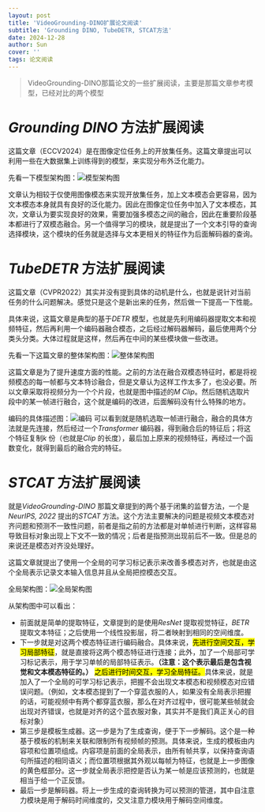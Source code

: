 ```yaml
---
layout: post
title: 'VideoGrounding-DINO扩展论文阅读'
subtitle: 'Grounding DINO, TubeDETR, STCAT方法'
date: 2024-12-28
author: Sun
cover: ''
tags: 论文阅读
---
```


> VideoGrounding-DINO那篇论文的一些扩展阅读，主要是那篇文章参考模型，已经对比的两个模型

# *Grounding DINO* 方法扩展阅读

这篇文章（ECCV2024）是在图像定位任务上的开放集任务。这篇文章提出可以利用一些在大数据集上训练得到的模型，来实现分布外泛化能力。

先看一下模型架构图：![模型架构图](https://pic.imgdb.cn/item/676f4eafd0e0a243d4ebd46b.png)

文章认为相较于仅使用图像模态来实现开放集任务，加上文本模态会更容易，因为文本模态本身就具有良好的泛化能力。因此在图像定位任务中加入了文本模态，其次，文章认为要实现良好的效果，需要加强多模态之间的融合，因此在重要阶段基本都进行了双模态融合。另一个值得学习的模块，就是提出了一个文本引导的查询选择模块，这个模块的任务就是选择与文本更相关的特征作为后面解码器的查询。

# *TubeDETR* 方法扩展阅读

这篇文章（CVPR2022）其实并没有提到具体的动机是什么，也就是说针对当前任务的什么问题解决。感觉只是这个是新出来的任务，然后做一下提高一下性能。

具体来说，这篇文章是典型的基于*DETR* 模型，也就是先利用编码器提取文本和视频特征，然后再利用一个编码器融合模态，之后经过解码器解码，最后使用两个分类头分类。大体过程就是这样，然后再在中间的某些模块做一些改进。

先看一下这篇文章的整体架构图：![整体架构图](https://pic.imgdb.cn/item/676f4c9bd0e0a243d4ebd41c.png)

这篇文章是为了提升速度方面的性能。之前的方法在融合双模态特征时，都是将视频模态的每一帧都与文本特诊融合，但是文章认为这样工作太多了，也没必要。所以文章采取将视频分为一个个片段，也就是图中描述的*M Clip*。然后随机选取片段中的某一帧进行融合，这个就是编码的改进，后面解码没有什么特殊的地方。

编码的具体描述图：![编码](https://pic.imgdb.cn/item/676f4d37d0e0a243d4ebd440.png)
可以看到就是随机选取一帧进行融合，融合的具体方法就是先连接，然后经过一个*Transformer* 编码器，得到融合后的特征后；将这个特征复制*k* 份（也就是*Clip* 的长度），最后加上原来的视频特征，再经过一个函数变化，就得到最后的融合完的特征。

# *STCAT* 方法扩展阅读

就是*VideoGrounding-DINO* 那篇文章提到的两个基于闭集的监督方法，一个是*NeurIPS, 2022* 提出的*STCAT* 方法。这个方法主要解决的问题是视频文本模态对齐问题和预测不一致性问题，前者是指之前的方法都是对单帧进行判断，这样容易导致目标对象出现上下文不一致的情况；后者是指预测出现前后不一致。但是总的来说还是模态对齐没处理好。

这篇文章就提出了使用一个全局的可学习标记表示来改善多模态对齐，也就是由这个全局表示记录文本输入信息并且从全局把控模态交互。

全局架构图：![全局架构图](https://pic.imgdb.cn/item/676a6f1ad0e0a243d4e93903.png)

从架构图中可以看出：

* 前面就是简单的提取特征，文章提到的是使用*ResNet* 提取视觉特征，*BETR* 提取文本特征；之后使用一个线性投影层，将二者映射到相同的空间维度。
* 下一步就是对这两个模态特征进行编码融合。具体来说，<mark>先进行空间交互，学习局部特征</mark>，就是直接将这两个模态特征进行连接；此外，加了一个局部可学习标记表示，用于学习单帧的局部特征表示。**（注意：这个表示最后是包含视觉和文本模态特征的。）** <mark>之后进行时间交互，学习全局特征。</mark>具体来说，就是加入了一个全局的可学习标记表示，把握不会出现文本模态和视频模态对应错误问题。（例如，文本模态提到了一个穿蓝衣服的人，如果没有全局表示把握的话，可能视频中有两个都穿蓝衣服，那么在对齐过程中，很可能某些帧就会出现对齐错误，也就是对齐的这个蓝衣服对象，其实并不是我们真正关心的目标对象）
* 第三步是模板生成器。这一步是为了生成查询，便于下一步解码。这个是一种基于模板的机制来关联和限制所有视频帧的预测。具体来说，生成的模板由内容项和位置项组成。内容项是前面的全局表示，由所有帧共享，以保持查询语句所描述的相同语义；而位置项根据其外观以每帧为特征，也就是上一步图像的黄色框部分。这一步就全局表示把控是否认为某一帧是应该预测的，也就是相当于给一个正反馈。
* 最后一步是解码器。将上一步生成的查询转换为可以预测的管道，其中自注意力模块是用于解码时间维度的，交叉注意力模块用于解码空间维度。



